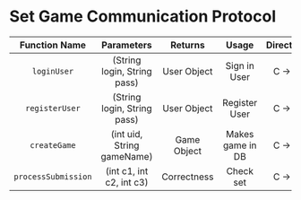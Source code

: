 # Set Game Communication Protocol

| Function Name   | Parameters                 | Returns     | Usage             | Direction |
|:---------------:|:--------------------------:|:----------: |:-----------------:|:---------:|
| `loginUser`     | (String login, String pass)| User Object | Sign in User      | C -> S    |
| `registerUser`  | (String login, String pass)| User Object | Register User     | C -> S    |
| `createGame`    | (int uid, String gameName) | Game Object | Makes game in DB  | C -> S    |
| `processSubmission`| (int c1, int c2, int c3) | Correctness | Check set | C -> S| 
